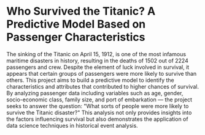 # Who Survived the Titanic? A Predictive Model Based on Passenger Characteristics
The sinking of the Titanic on April 15, 1912, is one of the most infamous maritime disasters in history, resulting in the deaths of 1502 out of 2224 passengers and crew. Despite the element of luck involved in survival, it appears that certain groups of passengers were more likely to survive than others. This project aims to build a predictive model to identify the characteristics and attributes that contributed to higher chances of survival. By analyzing passenger data including variables such as age, gender, socio-economic class, family size, and port of embarkation — the project seeks to answer the question: "What sorts of people were more likely to survive the Titanic disaster?" This analysis not only provides insights into the factors influencing survival but also demonstrates the application of data science techniques in historical event analysis.
